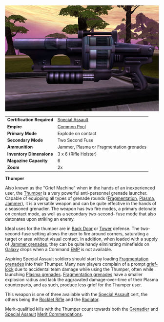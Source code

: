 ![](../images/Thumper.jpg "Thumper.jpg")

|                            |                                                                                                                |
| -------------------------- | -------------------------------------------------------------------------------------------------------------- |
| **Certification Required** | [Special Assault](../certifications/Special_Assault.md)                                                        |
| **Empire**                 | [Common Pool](../terminology/Common_Pool.md)                                                                   |
| **Primary Mode**           | Explode on contact                                                                                             |
| **Secondary Mode**         | Two Second Fuse                                                                                                |
| **Ammunition**             | [Jammer](Jammer_Grenade.md), [Plasma](Plasma_grenade.md) or [Fragmentation grenades](Fragmentation_grenade.md) |
| **Inventory Dimensions**   | 3 x 6 (Rifle Holster)                                                                                          |
| **Magazine Capacity**      | 6                                                                                                              |
| **Zoom**                   | 2x                                                                                                             |

**Thumper**

Also known as the "Grief Machine" when in the hands of an inexperienced
user, the [Thumper](Thumper.md) is a very powerful
anti-personnel grenade launcher. Capable of equipping all types of
grenade rounds ([Fragmentation](Fragmentation_grenade.md),
[Plasma](Plasma_grenade.md),
[Jammer](Jammer_Grenade.md)), it is a versatile weapon and can
be quite effective in the hands of a seasoned grenadier. The weapon has
two fire modes, a primary detonate on contact mode, as well as a
secondary two-second- fuse mode that also detonates upon striking an
enemy.

Ideal uses for the thumper are in [Back Door](../locations/Back_Door.md) or
[Tower](../Towers.md) defense. The two-second-fuse setting allows
the user to fire around corners, saturating a target or area without
visual contact. In addition, when loaded with a supply of [Jammer
grenades](Jammer_Grenade.md), they can be quite handy
eliminating minefields on [Galaxy](../vehicles/Galaxy.md) drops when a
Command [EMP](../commands/EMP.md) is not available.

Aspiring Special Assault soldiers should start by loading [Fragmentation
grenades](Fragmentation_grenade.md) into their Thumper. Many new
players complain of a prompt [grief-lock](../terminology/Grief_points.md) due to
accidental team damage while using the Thumper, often while launching
[Plasma grenades](Plasma_grenade.md). [Fragmentation
grenades](Fragmentation_grenade.md) have a smaller explosion
radius and lack the aggravated damage-over-time of their Plasma
counterparts, and as such, produce less grief for the Thumper user.

This weapon is one of three available with the [Special
Assault](../certifications/Special_Assault.md) cert, the others being the [Rocklet
Rifle](Rocklet_Rifle.md) and the
[Radiator](Radiator.md).

Merit-qualified kills with the Thumper count towards both the
[Grenadier](../merits/Grenadier.md) and [Special
Assault](<Special_Assault_(Merit)>) [Merit
Commendations](../merits/Merit_Commendations.md).

<!--[category:Common Pool Weapons](category:Common_Pool_Weapons.md)-->
<!--[category:Weapons](category:Weapons.md)-->

<!--[Category:Game Items](Category:Game_Items.md)-->
